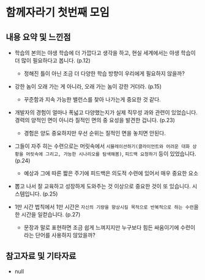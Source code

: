 # 함께자라기 첫번째 모임

## 내용 요약 및 느낀점
- 학습의 본의는 야생 학습에 더 가깝다고 생각을 하고, 현실 세계에서는 야생 학습이 더 많이 필요하다고 봅니다. (p.12)
  - 정해진 틀이 아닌 조금 더 다양한 학습 방향이 우리에게 필요하지 않을까?

- 강한 놈이 오래 가는 게 아니라, 오래 가는 놈이 강한 거더라. (p.15)
  - 꾸준함과 지속 가능한 밸런스를 찾아 나가는게 중요한 것 같다.

- 개발자의 경험이 얼마나 폭넓고 다양했는지가 실제 직무성 과와 관련이 있었습니다. 경력의 양적인 면이 아니라 질적인 면의 중 요성을 발견한 겁니다. (p.23)
  - 경험은 양도 중요하지만 우선 순위는 질적인 면을 놓치면 안된다.

- 그들이 자주 히는 수련으로는 머릿속에서 `시뮬레이션하기(클라이언트와 어려운 대화 상황을 머릿속에 그리고, 가능한 시나리오를 탐색해봄)`, `피드백 요청하기` 등이 있었습니다. (p.24)
  - 예상과 그에 따른 짧은 주기에 피드백은 의도적 수련에 있어서 매우 중요한 요소

- 뽑고 나서 잘 교육하고 성장하게 도와주는 것 이상으로 중요한 것이 또 있습니다. 시스템입니다. (p.25)
- 1만 시간 법칙에서 1만 시간은 `자신의 기량을 향상시킬 목적으로 반복적으로 하는 수련`을 한 시간을 일컫습니다. (p.27)
  - 문장과 말로 표현하면 조금 쉽게 느껴지지만 누구보다 힘든 싸움이기에 수련이라는 단어를 사용하지 않았을까?


## 참고자료 및 기타자료
- null